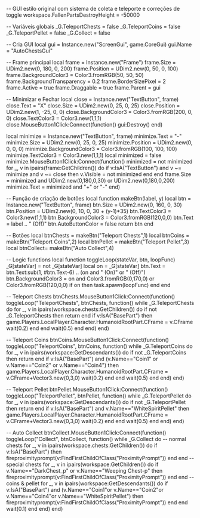 -- GUI estilo original com sistema de coleta e teleporte e correções de toggle
workspace.FallenPartsDestroyHeight = -50000

-- Variáveis globais
_G.TeleportChests = false
_G.TeleportCoins = false
_G.TeleportPellet = false
_G.Collect = false

-- Cria GUI
local gui = Instance.new("ScreenGui", game.CoreGui)
gui.Name = "AutoChestsGui"

-- Frame principal
local frame = Instance.new("Frame")
frame.Size = UDim2.new(0, 180, 0, 200)
frame.Position = UDim2.new(0, 50, 0, 100)
frame.BackgroundColor3 = Color3.fromRGB(50, 50, 50)
frame.BackgroundTransparency = 0.2
frame.BorderSizePixel = 2
frame.Active = true
frame.Draggable = true
frame.Parent = gui

-- Minimizar e Fechar
local close = Instance.new("TextButton", frame)
close.Text = "X"
close.Size = UDim2.new(0, 25, 0, 25)
close.Position = UDim2.new(1, -25, 0, 0)
close.BackgroundColor3 = Color3.fromRGB(200, 0, 0)
close.TextColor3 = Color3.new(1,1,1)
close.MouseButton1Click:Connect(function() gui:Destroy() end)

local minimize = Instance.new("TextButton", frame)
minimize.Text = "-"
minimize.Size = UDim2.new(0, 25, 0, 25)
minimize.Position = UDim2.new(0, 0, 0, 0)
minimize.BackgroundColor3 = Color3.fromRGB(100, 100, 100)
minimize.TextColor3 = Color3.new(1,1,1)
local minimized = false
minimize.MouseButton1Click:Connect(function()
    minimized = not minimized
    for _, v in ipairs(frame:GetChildren()) do
        if v:IsA("TextButton") and v ~= minimize and v ~= close then v.Visible = not minimized end
    end
    frame.Size = minimized and UDim2.new(0,180,0,30) or UDim2.new(0,180,0,200)
    minimize.Text = minimized and "+" or "-"
end)

-- Função de criação de botões
local function makeBtn(label, y)
    local btn = Instance.new("TextButton", frame)
    btn.Size = UDim2.new(0, 160, 0, 30)
    btn.Position = UDim2.new(0, 10, 0, 30 + (y-1)*35)
    btn.TextColor3 = Color3.new(1,1,1)
    btn.BackgroundColor3 = Color3.fromRGB(120,0,0)
    btn.Text = label .. " (Off)"
    btn.AutoButtonColor = false
    return btn
end

-- Botões
local btnChests = makeBtn("Teleport Chests",1)
local btnCoins  = makeBtn("Teleport Coins",2)
local btnPellet = makeBtn("Teleport Pellet",3)
local btnCollect= makeBtn("Auto Collect",4)

-- Logic functions
local function toggleLoop(stateVar, btn, loopFunc)
    _G[stateVar] = not _G[stateVar]
    local on = _G[stateVar]
    btn.Text = btn.Text:sub(1, #btn.Text-6) .. (on and " (On)" or " (Off)")
    btn.BackgroundColor3 = on and Color3.fromRGB(0,170,0) or Color3.fromRGB(120,0,0)
    if on then task.spawn(loopFunc) end
end

-- Teleport Chests
btnChests.MouseButton1Click:Connect(function()
    toggleLoop("TeleportChests", btnChests, function()
        while _G.TeleportChests do
            for _, v in ipairs(workspace.chests:GetChildren()) do
                if not _G.TeleportChests then return end
                if v:IsA("BasePart") then
                    game.Players.LocalPlayer.Character.HumanoidRootPart.CFrame = v.CFrame
                    wait(0.2)
                end
            end
            wait(0.5)
        end
    end)
end)

-- Teleport Coins
btnCoins.MouseButton1Click:Connect(function()
    toggleLoop("TeleportCoins", btnCoins, function()
        while _G.TeleportCoins do
            for _, v in ipairs(workspace:GetDescendants()) do
                if not _G.TeleportCoins then return end
                if v:IsA("BasePart") and (v.Name=="Coin1" or v.Name=="Coin2" or v.Name=="Coin4") then
                    game.Players.LocalPlayer.Character.HumanoidRootPart.CFrame = v.CFrame+Vector3.new(0,3,0)
                    wait(0.2)
                end
            end
            wait(0.5)
        end
    end)
end)

-- Teleport Pellet
btnPellet.MouseButton1Click:Connect(function()
    toggleLoop("TeleportPellet", btnPellet, function()
        while _G.TeleportPellet do
            for _, v in ipairs(workspace:GetDescendants()) do
                if not _G.TeleportPellet then return end
                if v:IsA("BasePart") and v.Name=="WhiteSpiritPellet" then
                    game.Players.LocalPlayer.Character.HumanoidRootPart.CFrame = v.CFrame+Vector3.new(0,3,0)
                    wait(0.2)
                end
            end
            wait(0.5)
        end
    end)
end)

-- Auto Collect
btnCollect.MouseButton1Click:Connect(function()
    toggleLoop("Collect", btnCollect, function()
        while _G.Collect do
            -- normal chests
            for _, v in ipairs(workspace.chests:GetChildren()) do
                if v:IsA("BasePart") then fireproximityprompt(v:FindFirstChildOfClass("ProximityPrompt")) end
            end
            -- special chests
            for _, v in ipairs(workspace:GetChildren()) do
                if v.Name=="DarkChest_p" or v.Name=="Weeping Chest-p" then fireproximityprompt(v:FindFirstChildOfClass("ProximityPrompt")) end
            end
            -- coins & pellet
            for _, v in ipairs(workspace:GetDescendants()) do
                if v:IsA("BasePart") and (v.Name=="Coin1"or v.Name=="Coin2"or v.Name=="Coin4"or v.Name=="WhiteSpiritPellet") then
                    fireproximityprompt(v:FindFirstChildOfClass("ProximityPrompt"))
                end
            end
            wait(0.1)
        end
    end)
end)
